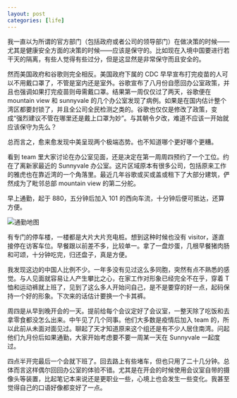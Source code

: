 ```yaml
---
layout: post
categories: [life]
---
```


我一直以为所谓的官方部门（包括政府或者公司的领导部门）在做决策的时候——尤其是健康安全方面的决策的时候——应该是保守的。比如现在入境中国要进行若干天的隔离，有些人觉得有些过分，但是这显然是非常保守而且安全的。

然而美国政府和谷歌则完全相反。美国政府下属的 CDC 早早宣布打完疫苗的人可以不用戴口罩了，不管是室内还是室外。谷歌宣布了八月份自愿回办公室政策，并且也强调如果打完疫苗则毋需戴口罩。结果第一周仅仅过了两天，谷歌便在 mountain view 和 sunnyvale 的几个办公室发现了病例。如果是在国内估计整个湾区都要封锁了，并且全公司全民检测之类的。谷歌也仅仅是修改了政策，变成“强烈建议不管在哪里还是戴上口罩为妙”。与其朝令夕改，难道不应该一开始就应该保守为先么？

总而言之，愈来愈发现中美呈现两个极端态势。也不知道哪个更好哪个更糟。

看到 team 里大家讨论在办公室见面，还是决定在第一周周四预约了一个工位。约在了离新家最近的 Sunnyvale 办公室。这片区域原本有很多公司，包括原来工作的雅虎也在靠近湾的一个角落里。最近几年谷歌或买或盖或租下了大部分建筑，俨然成为了毗邻总部 mountain view 的第二分舵。

早上通勤，起于 880，五分钟后加入 101 的西向车流，十分钟后便可抵达，还算方便。

![通勤地图](https://user-images.githubusercontent.com/7303373/126703416-ff4d0174-d1a7-48f1-8809-98bc662802d5.png)

有专门的停车楼，一楼都是大片大片充电桩。想到这种时候也没有 visitor，遂直接停在访客车位。早餐跟以前差不多，比较单一。拿了一盘炒蛋，几根早餐猪肉肠和可颂，十分钟吃完，归还盘子，真是方便。

我发现这边的中国人比例不少。一年多没有见过这么多同胞，突然有点不熟悉的感觉。与人见面就容易让人产生攀比之心，在家工作对形象已经完全不在乎，穿着 T 恤和运动裤就上班了，见到了这么多人开始问自己，是不是要穿的好一点，起码保持一个好的形象。下次来的话估计要换一个卡其裤。

周四是从早到晚开会的一天。提前给每个会议定好了会议室，一整天除了吃饭和去拿零食都没怎么出来。中午见了几个同事。他们大多数是疫情后加入 team 的，所以此前从未面对面见过。聊起了天才知道原来这个组还是有不少人居住南湾。问起他们九月份后如果通勤，大家开始考虑要不要一周某一天在 Sunnyvale 一起度过。

四点半开完最后一个会就下班了。回去路上有些堵车，但也只用了二十几分钟。总体而言这样偶尔回回办公室的体验不错。尤其是在开会的时候使用会议室自带的摄像头等装置，比起笔记本来说还是更职业一些，心境上也会发生一些变化。我甚至觉得自己的口语好像都变好了一点。